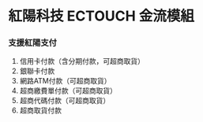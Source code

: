 # 紅陽科技 ECTOUCH 金流模組
### 支援紅陽支付
1. 信用卡付款（含分期付款，可超商取貨）
2. 銀聯卡付款
3. 網路ATM付款（可超商取貨）
4. 超商繳費單付款（可超商取貨）
5. 超商代碼付款（可超商取貨）
6. 超商取貨付款
